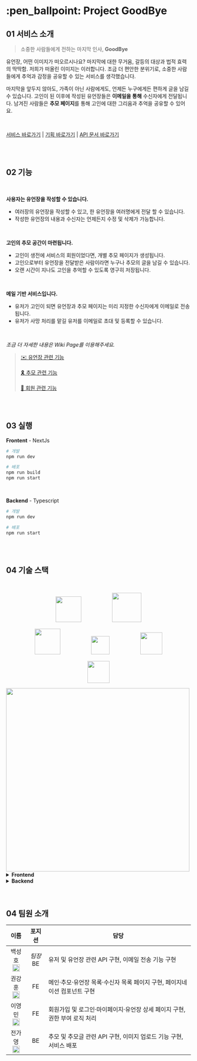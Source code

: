 # :pen_ballpoint: Project GoodBye
## 01 서비스 소개

> 소중한 사람들에게 전하는 마지막 인사, **GoodBye**

유언장, 어떤 이미지가 떠오르시나요?
마지막에 대한 무거움, 갈등의 대상과 법적 효력의 딱딱함. 저희가 떠올린 이미지는 이러합니다.
조금 더 편안한 분위기로, 소중한 사람들에게 추억과 감정을 공유할 수 있는 서비스를 생각했습니다.

마지막을 앞두지 않아도, 가족이 아닌 사람에게도, 언제든 누구에게든 편하게 글을 남길 수 있습니다. 고인이 된 이후에 작성된 유언장들은 **이메일을 통해** 수신자에게 전달됩니다. 남겨진 사람들은 **추모 페이지**를 통해 고인에 대한 그리움과 추억을 공유할 수 있어요.

<br>

[서비스 바로가기](http://kdt-sw2-seoul-team11.elicecoding.com) | [기획 바로가기](https://kdt-gitlab.elice.io/sw_track/class_02_seoul/web_project_2/team11/project-goodbye/-/wikis/기획) | [API 문서 바로가기](https://kdt-gitlab.elice.io/sw_track/class_02_seoul/web_project_2/team11/project-goodbye/-/blob/dev/server/swagger.yaml)

<br>
<br>

## 02 기능
<br>

**사용자는 유언장을 작성할 수 있습니다.**
- 여러장의 유언장을 작성할 수 있고, 한 유언장을 여러명에게 전달 할 수 있습니다.
- 작성한 유언장의 내용과 수신자는 언제든지 수정 및 삭제가 가능합니다.

<br>

**고인의 추모 공간이 마련됩니다.**
- 고인이 생전에 서비스의 회원이었다면, 개별 추모 페이지가 생성됩니다.
- 고인으로부터 유언장을 전달받은 사람이라면 누구나 추모의 글을 남길 수 있습니다.
- 오랜 시간이 지나도 고인을 추억할 수 있도록 영구히 저장됩니다.

<br>

**메일 기반 서비스입니다.**
- 유저가 고인이 되면 유언장과 추모 페이지는 미리 지정한 수신자에게 이메일로 전송됩니다.
- 유저가 사망 처리를 맡길 유저를 이메일로 초대 및 등록할 수 있습니다.

<br>

_조금 더 자세한 내용은 Wiki Page를 이용해주세요._
> [:envelope: 유언장 관련 기능](https://kdt-gitlab.elice.io/sw_track/class_02_seoul/web_project_2/team11/project-goodbye/-/wikis/유언장)<br>   
[:reminder_ribbon: 추모 관련 기능](https://kdt-gitlab.elice.io/sw_track/class_02_seoul/web_project_2/team11/project-goodbye/-/wikis/추모)<br>   
[:busts_in_silhouette: 회원 관련 기능](https://kdt-gitlab.elice.io/sw_track/class_02_seoul/web_project_2/team11/project-goodbye/-/wikis/회원)

<br>
<br>

## 03 실행
**Frontent** - NextJs   
```bash
# 개발
npm run dev

# 배포
npm run build
npm run start
```
<br>

**Backend** - Typescript   
```bash
# 개발
npm run dev

# 배포
npm run start
```

<br>
<br>

## 04 기술 스택
<br>

<p align="center"><a href="https://nextjs.org/"><img src="https://upload.wikimedia.org/wikipedia/commons/8/8e/Nextjs-logo.svg" height="70"/></a>　　　　　　<a href="https://react-redux.js.org/"><img src="https://upload.wikimedia.org/wikipedia/commons/4/49/Redux.png" height="80"/></a></p>
<p align="center"><a href="https://nodejs.org"><img src="https://upload.wikimedia.org/wikipedia/commons/d/d9/Node.js_logo.svg" height="70"/></a>　　　　　　<a href="https://expressjs.com"><img src="https://upload.wikimedia.org/wikipedia/commons/6/64/Expressjs.png" height="50"/></a>　　　　　　<a href="https://www.typescriptlang.org"><img src="https://upload.wikimedia.org/wikipedia/commons/4/4c/Typescript_logo_2020.svg" height="60"/></a></p>
<p align="center"><a href="https://www.mongodb.com"><img src="https://upload.wikimedia.org/wikipedia/commons/9/93/MongoDB_Logo.svg" height="60"/></a></p>
<img src="https://kdt-gitlab.elice.io/sw_track/class_02_seoul/web_project_2/team11/project-goodbye/-/wikis/uploads/67cea2a78ba61f0df459658e99e2dc12/image.png" width="500" />
<br>
<details><summary><strong>Frontend</strong></summary>
<ul>
    <li>[NextJs 프로젝트](https://nextjs.org/)</li>
    <li>[상태관리 - reduxjs/toolkit](https://redux-toolkit.js.org/)</li>
    <li>[axios 요청](https://github.com/axios/axios)</li>
    <li>[AntDesign 스타일링](https://ant.design/)</li>
    <li>[Emotion 스타일링](https://emotion.sh/docs/introduction)</li>
    <li>[NProgress](https://www.npmjs.com/package/nprogress)</li>
</ul>
</details>
<details><summary><strong>Backend</strong></summary>
<ul>
    <li>[ExpressJS framework](https://expressjs.com/)</li>
    <li>[TypeScript](https://www.typescriptlang.org/)</li>
    <li>[MongoDB Atlas](https://www.mongodb.com/ko-kr)</li>
    <li>[JOI validator](https://joi.dev/api/)</li>
    <li>[Passport 유저 인증](https://www.passportjs.org/)</li>
    <li>[Bcrypt 암호화](https://www.npmjs.com/package/bcrypt)</li>
    <li>[JsonWebToken](https://www.npmjs.com/package/jsonwebtoken)</li>
    <li>[Swagger open API](https://swagger.io/)</li>
    <li>[Multer](https://www.npmjs.com/package/multer)</li>
    <li>[AWS s3 및 cloudfront](https://aws.amazon.com/ko/s3/)</li>
    <li>[smtp - nodemailer](https://nodemailer.com/about/)</li>
    <li>[cors](https://www.npmjs.com/package/cors)</li>
</ul>
</details>

<br>
<br>

## 04 팀원 소개

| 이름 | 포지션 | 담당 |
|:-----:|:-------:|-----|
| 백성호<br><a href="https://github.com"><img src="/uploads/47560f0a69d63c70afc02fbb0fac3a0b/free-icon-github-logo-25231.png" width="20" height="20"/></a> | _팀장_<br>BE | 유저 및 유언장 관련 API 구현, 이메일 전송 기능 구현 |
| 권강훈<br><a href="https://github.com"><img src="/uploads/47560f0a69d63c70afc02fbb0fac3a0b/free-icon-github-logo-25231.png" width="20" height="20"/></a> | FE | 메인·추모·유언장 목록·수신자 목록 페이지 구현, 페이지네이션 컴포넌트 구현 |
| 이영민<br><a href="https://github.com"><img src="/uploads/47560f0a69d63c70afc02fbb0fac3a0b/free-icon-github-logo-25231.png" width="20" height="20"/></a> | FE | 회원가입 및 로그인·마이페이지·유언장 상세 페이지 구현, 권한 부여 로직 처리 |
| 전가영<br><a href="https://github.com/dsyhwk1016"><img src="/uploads/47560f0a69d63c70afc02fbb0fac3a0b/free-icon-github-logo-25231.png" width="20" height="20"/></a> | BE | 추모 및 추모글 관련 API 구현, 이미지 업로드 기능 구현, 서비스 배포 |
